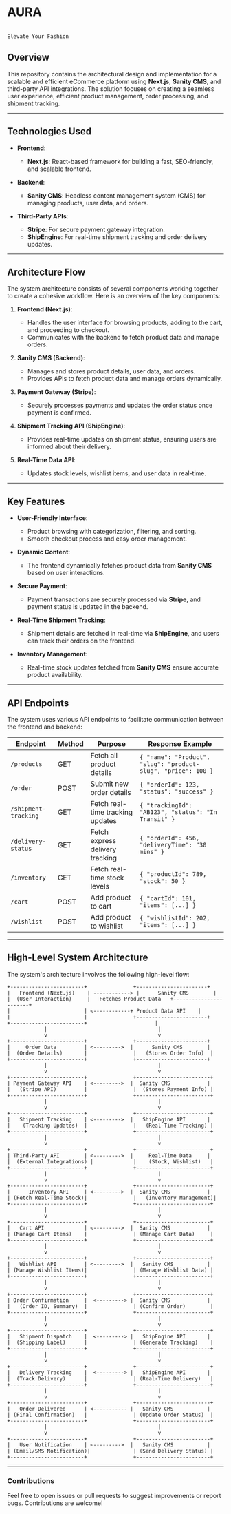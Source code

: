 

#                                                                                                              AURA
                                                                                                       Elevate Your Fashion

## **Overview**

This repository contains the architectural design and implementation for a scalable and efficient eCommerce platform using **Next.js**, **Sanity CMS**, and third-party API integrations. The solution focuses on creating a seamless user experience, efficient product management, order processing, and shipment tracking.

---

## **Technologies Used**

- **Frontend**:  
  - **Next.js**: React-based framework for building a fast, SEO-friendly, and scalable frontend.
  
- **Backend**:  
  - **Sanity CMS**: Headless content management system (CMS) for managing products, user data, and orders.
  
- **Third-Party APIs**:
  - **Stripe**: For secure payment gateway integration.
  - **ShipEngine**: For real-time shipment tracking and order delivery updates.

---

## **Architecture Flow**

The system architecture consists of several components working together to create a cohesive workflow. Here is an overview of the key components:

1. **Frontend (Next.js)**:
   - Handles the user interface for browsing products, adding to the cart, and proceeding to checkout.
   - Communicates with the backend to fetch product data and manage orders.

2. **Sanity CMS (Backend)**:
   - Manages and stores product details, user data, and orders.
   - Provides APIs to fetch product data and manage orders dynamically.

3. **Payment Gateway (Stripe)**:
   - Securely processes payments and updates the order status once payment is confirmed.

4. **Shipment Tracking API (ShipEngine)**:
   - Provides real-time updates on shipment status, ensuring users are informed about their delivery.

5. **Real-Time Data API**:
   - Updates stock levels, wishlist items, and user data in real-time.

---

## **Key Features**

- **User-Friendly Interface**:  
  - Product browsing with categorization, filtering, and sorting.
  - Smooth checkout process and easy order management.
  
- **Dynamic Content**:  
  - The frontend dynamically fetches product data from **Sanity CMS** based on user interactions.

- **Secure Payment**:  
  - Payment transactions are securely processed via **Stripe**, and payment status is updated in the backend.

- **Real-Time Shipment Tracking**:  
  - Shipment details are fetched in real-time via **ShipEngine**, and users can track their orders on the frontend.

- **Inventory Management**:  
  - Real-time stock updates fetched from **Sanity CMS** ensure accurate product availability.

---

## **API Endpoints**

The system uses various API endpoints to facilitate communication between the frontend and backend:

| **Endpoint**             | **Method** | **Purpose**                         | **Response Example**  |
|--------------------------|------------|-------------------------------------|-----------------------|
| `/products`              | GET        | Fetch all product details           | `{ "name": "Product", "slug": "product-slug", "price": 100 }` |
| `/order`                 | POST       | Submit new order details            | `{ "orderId": 123, "status": "success" }` |
| `/shipment-tracking`     | GET        | Fetch real-time tracking updates    | `{ "trackingId": "AB123", "status": "In Transit" }` |
| `/delivery-status`       | GET        | Fetch express delivery tracking     | `{ "orderId": 456, "deliveryTime": "30 mins" }` |
| `/inventory`             | GET        | Fetch real-time stock levels        | `{ "productId": 789, "stock": 50 }` |
| `/cart`                  | POST       | Add product to cart                 | `{ "cartId": 101, "items": [...] }` |
| `/wishlist`              | POST       | Add product to wishlist             | `{ "wishlistId": 202, "items": [...] }` |

---

## **High-Level System Architecture**

The system's architecture involves the following high-level flow:

```
+------------------------+               +-----------------------+
|   Frontend (Next.js)    | ------------> |      Sanity CMS        |
|  (User Interaction)     |   Fetches Product Data   +-----------------------+
|                        | <------------+ Product Data API    |   
|                        |               +-----------------------+  
+------------------------+                      |
            |                                    |
            v                                    v
+------------------------+               +-----------------------+   
|     Order Data         | <--------->  |      Sanity CMS        |
|  (Order Details)       |               |   (Stores Order Info)  |
+------------------------+               +-----------------------+
            |                                    |
            v                                    v
+------------------------+               +------------------------+ 
| Payment Gateway API    | <--------->  |  Sanity CMS            |  
|   (Stripe API)         |               |  (Stores Payment Info) |  
+------------------------+               +------------------------+
            |                                    |
            v                                    v
+------------------------+               +------------------------+
|   Shipment Tracking    | <--------->  |   ShipEngine API       |
|    (Tracking Updates)  |               |   (Real-Time Tracking) |
+------------------------+               +------------------------+ 
            |                                    |
            v                                    v
+------------------------+               +------------------------+
| Third-Party API        | <--------->  |     Real-Time Data     |
|  (External Integrations) |             |    (Stock, Wishlist)   |
+------------------------+               +------------------------+
            |                                    |
            v                                    v
+------------------------+               +------------------------+
|      Inventory API     | <--------->  |  Sanity CMS            |
| (Fetch Real-Time Stock)|               |   (Inventory Management)|
+------------------------+               +------------------------+
            |                                    |
            v                                    v
+------------------------+               +------------------------+
|   Cart API             | <--------->  |  Sanity CMS            |
| (Manage Cart Items)    |               | (Manage Cart Data)     |
+------------------------+               +------------------------+
            |                                    |
            v                                    v
+------------------------+               +------------------------+
|   Wishlist API         | <--------->  |   Sanity CMS           |
| (Manage Wishlist Items)|               | (Manage Wishlist Data) |
+------------------------+               +------------------------+
            |                                    |
            v                                    v
+------------------------+               +------------------------+
| Order Confirmation     |  <---------> |  Sanity CMS            |
|   (Order ID, Summary)  |               | (Confirm Order)        |
+------------------------+               +------------------------+
            |                                    |
            v                                    v
+------------------------+               +------------------------+
|   Shipment Dispatch    |  <---------> |   ShipEngine API       |
|  (Shipping Label)      |               | (Generate Tracking)    |
+------------------------+               +------------------------+
            |                                    |
            v                                    v
+------------------------+               +------------------------+
|   Delivery Tracking    |  <---------> |   ShipEngine API       |
|  (Track Delivery)      |               | (Real-Time Delivery)   |
+------------------------+               +------------------------+
            |                                    |
            v                                    v
+------------------------+               +------------------------+
|   Order Delivered      | <----------- |   Sanity CMS           |
| (Final Confirmation)   |               | (Update Order Status)  |
+------------------------+               +------------------------+
            |                                    |
            v                                    v
+------------------------+               +------------------------+
|   User Notification    | <--------->  |   Sanity CMS           |
| (Email/SMS Notification)|              | (Send Delivery Status) |
+------------------------+               +------------------------+
```


---

### **Contributions**

Feel free to open issues or pull requests to suggest improvements or report bugs. Contributions are welcome!

